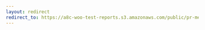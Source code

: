 ```yaml
---
layout: redirect
redirect_to: https://a8c-woo-test-reports.s3.amazonaws.com/public/pr-merge/38165/api/index.html
---
```

